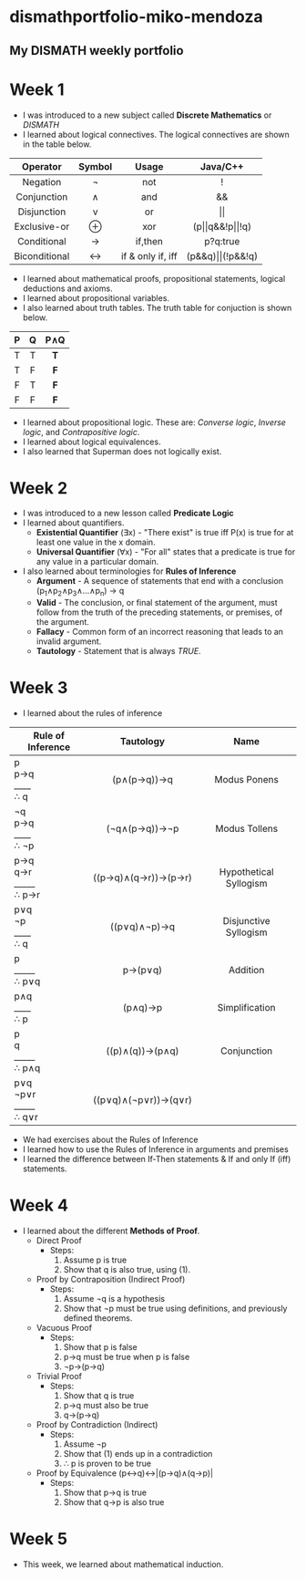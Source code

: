 # dismathportfolio-miko-mendoza

## My DISMATH weekly portfolio 

# **Week 1**

- I was introduced to a new subject called **Discrete Mathematics** or *DISMATH*
- I learned about logical connectives. The logical connectives are shown in the table below.

| Operator | Symbol | Usage | Java/C++ |
| :---: | :---: | :---: | :---: |
| Negation | ¬ | not | !
| Conjunction | ∧ | and | &&
| Disjunction | v | or | \|\|
| Exclusive-or | ⊕ | xor | (p\|\|q&&!p\|\|!q)
| Conditional | → | if,then | p?q:true
| Biconditional | ↔ | if & only if, iff | (p&&q)\|\|(!p&&!q)

- I learned about mathematical proofs, propositional statements, logical deductions and axioms.
- I learned about propositional variables.
- I also learned about truth tables. The truth table for conjuction is shown below.

| P | Q | P∧Q |
| :---: | :---: | :---: |
| T | T | **T** |
| T | F | **F** |
| F | T | **F** |
| F | F | **F** |

- I learned about propositional logic. These are: *Converse logic*, *Inverse logic*, and *Contrapositive logic*.
- I learned about logical equivalences.
- I also learned that Superman does not logically exist.

# **Week 2**

- I was introduced to a new lesson called **Predicate Logic**
- I learned about quantifiers. 
  * **Existential Quantifier** (∃x) - "There exist" is true iff P(x) is true for at least one value in the x domain.
  * **Universal Quantifier** (∀x) - "For all" states that a predicate is true for any value in a particular domain.
- I also learned about terminologies for **Rules of Inference**
  * **Argument** - A sequence of statements that end with a conclusion (p<sub>1</sub>∧p<sub>2</sub>∧p<sub>3</sub>∧...∧p<sub>n</sub>) → q
  * **Valid** - The conclusion, or final statement of the argument, must follow from the truth of the preceding statements, or premises, of the argument.
  * **Fallacy** - Common form of an incorrect reasoning that leads to an invalid argument.
  * **Tautology** - Statement that is always *TRUE*.

# **Week 3**

- I learned about the rules of inference

| Rule of Inference | Tautology | Name |
| ----- | :---: | :---: |
| p<br>p→q<br>____<br>∴ q | (p∧(p→q))→q | Modus Ponens |
| ¬q<br>p→q<br>____<br>∴ ¬p | (¬q∧(p→q))→¬p | Modus Tollens |
| p→q<br>q→r<br>_____<br>∴ p→r | ((p→q)∧(q→r))→(p→r) | Hypothetical Syllogism |
| p∨q<br>¬p<br>____<br>∴ q | ((p∨q)∧¬p)→q | Disjunctive Syllogism |
| p<br>_____<br>∴ p∨q | p→(p∨q) | Addition |
| p∧q<br>____<br>∴ p | (p∧q)→p | Simplification |
| p<br>q<br>_____<br>∴ p∧q | ((p)∧(q))→(p∧q) | Conjunction |
| p∨q<br>¬p∨r<br>_____<br>∴ q∨r | ((p∨q)∧(¬p∨r))→(q∨r) |

- We had exercises about the Rules of Inference
- I learned how to use the Rules of Inference in arguments and premises
- I learned the difference between If-Then statements & If and only If (iff) statements.

# **Week 4**

- I learned about the different **Methods of Proof**.
  - Direct Proof
    * Steps:
      1. Assume p is true
      2. Show that q is also true, using (1).
  - Proof by Contraposition (Indirect Proof)
    * Steps:
      1. Assume ¬q is a hypothesis
      2. Show that ¬p must be true using definitions, and previously defined theorems.
  - Vacuous Proof
    * Steps:
      1. Show that p is false
      2. p→q must be true when p is false
      3. ¬p→(p→q)
  - Trivial Proof
    * Steps:
      1. Show that q is true
      2. p→q must also be true
      3. q→(p→q)
  - Proof by Contradiction (Indirect)
    * Steps:
      1. Assume ¬p
      2. Show that (1) ends up in a contradiction
      3. ∴ p is proven to be true
  - Proof by Equivalence (p↔q)↔\|(p→q)∧(q→p)\|
    * Steps:
      1. Show that p→q is true
      2. Show that q→p is also true
 
# **Week 5**
- This week, we learned about mathematical induction.


